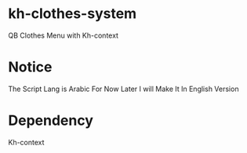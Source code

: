 # kh-clothes-system
 QB Clothes Menu with Kh-context

# Notice
The Script Lang is Arabic For Now Later I will Make It In English Version

# Dependency

Kh-context
